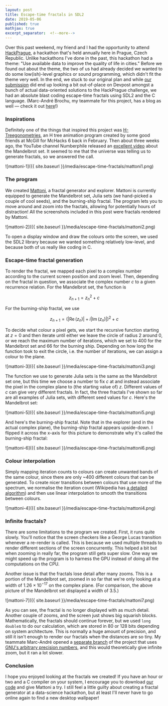 ```yaml
---
layout: post
title: Escape-time fractals in SDL2
date: 2019-05-06
published: true
mathjax: true
excerpt_separator:  <!--more-->
---
```


Over this past weekend, my friend and I had the opportunity to attend [HackPrague](https://hackprague.com/hackathon2019/), a hackathon that's held annually here in Prague, Czech Republic. Unlike hackathons I've done in the past, this hackathon had a theme: "Use available data to improve the quality of life in cities." Before we found out about the theme, the two of us had already decided we wanted to do some low(ish)-level graphics or sound programming, which didn't fit the theme very well. In the end, we stuck to our original plan and while [our submission](https://devpost.com/software/mattoni) did end up looking a bit out-of-place on Devpost amongst a bunch of actual data-oriented solutions to the HackPrague challenge, we had an absolute blast coding escape-time fractals using SDL2 and the C language. (Marc-André Brochu, my teammate for this project, has a blog as well &mdash; check it out [here](https://locus.github.io)!)
<!--more-->

### Inspirations

Definitely one of the things that inspired this project was [H-Treegonometries](https://github.com/rosieyzh/lipschitz), an H tree animation program created by some good friends at McGill for McHacks 6 back in February. Then about three weeks ago, the YouTube channel Numberphile released an [excellent video](https://www.youtube.com/watch?v=FFftmWSzgmk) about the Mandelbrot set. It seemed to me that the universe was telling us to generate fractals, so we answered the call.

![mattoni-1]({{ site.baseurl }}/media/escape-time-fractals/mattoni1.png)

### The program

We created [Mattoni](https://github.com/mattonicorp/mattoni/tree/master), a fractal generator and explorer. Mattoni is currently equipped to generate the Mandelbrot set, Julia sets (we hand-picked a couple of cool seeds), and the burning-ship fractal. The program lets you to move around and zoom into the fractals, allowing for potentially hours of distraction! All the screenshots included in this post were fractals rendered by Mattoni.

![mattoni-2]({{ site.baseurl }}/media/escape-time-fractals/mattoni2.png)

To open a display window and draw the colours onto the screen, we used the SDL2 library because we wanted something relatively low-level, and because both of us really like coding in C.

### Escape-time fractal generation

To render the fractal, we mapped each pixel to a complex number according to the current screen position and zoom level. Then, depending on the fractal in question, we associate the complex number $c$ to a given recurrence relation. For the Mandelbrot set, the function is

$$z_{n+1} = z_n^2+c$$

For the burning-ship fractal, we use

$$z_{n+1} = (|\operatorname{Re}(z_n)| + i|\operatorname{Im}(z_n)|)^2 + c$$

To decide what colour a pixel gets, we start the recursive function starting at $z=0$ and then iterate until either we leave the circle of radius 2 around 0, or we reach the maximum number of iterations, which we set to 400 for the Mandelbrot set and 66 for the burning ship. Depending on how long the function took to exit the circle, i.e. the number of iterations, we can assign a colour to the plane.

![mattoni-3]({{ site.baseurl }}/media/escape-time-fractals/mattoni3.png)

The function we use to generate Julia sets is the same as the Mandelbrot set one, but this time we choose a number to fix $c$ at and instead associate the pixel in the complex plane to (the starting value of) $z$. Different values of $c$ can give very different fractals. In fact, the three fractals I've shown so far are all examples of Julia sets, with different seed values for $c$. Here's the Mandelbrot set:

![mattoni-5]({{ site.baseurl }}/media/escape-time-fractals/mattoni5.png)

And here's the burning-ship fractal. Note that in the explorer (and in the actual complex plane), the burning-ship fractal appears upside-down. I flipped it across the x-axis for this picture to demonstrate why it's called the burning-ship fractal:

![mattoni-6]({{ site.baseurl }}/media/escape-time-fractals/mattoni6.png)

### Colour interpolation

Simply mapping iteration counts to colours can create unwanted bands of the same colour, since there are only ~400 different colours that can be generated. To create nicer transitions between colours that use more of the spectrum, we normalise the iteration count (Wikipedia has [a detailed algorithm](https://en.wikipedia.org/wiki/Mandelbrot_set#Continuous_(smooth)_coloring)) and then use linear interpolation to smooth the transitions between colours.

![mattoni-4]({{ site.baseurl }}/media/escape-time-fractals/mattoni4.png)

### Infinite fractals?

There are some limitations to the program we created. First, it runs quite slowly. You'll notice that the screen checkers like a George Lucas transition whenever a re-render is called. This is because we used multiple threads to render different sections of the screen concurrently. This helped a bit but when zooming in really far, the program still gets super slow. One way we might speed up the program is to harness the GPU instead of doing all the computations on the CPU.  

Another issue is that the fractals lose detail after many zooms. This is a portion of the Mandelbrot set, zoomed in so far that we're only looking at a width of $1.26\times 10^{-17}$ on the complex plane. (For comparison, the above picture of the Mandelbrot set displayed a width of 3.5.)

![mattoni-7]({{ site.baseurl }}/media/escape-time-fractals/mattoni7.png)

As you can see, the fractal is no longer displayed with as much detail. Another couple of zooms, and the screen just shows big squarish blocks. Mathematically, the fractals should continue forever, but we used `long double`s to do our calculation, which are stored in 80 or 128 bits depending on system architecture. This is normally a huge amount of precision, and still it isn't enough to render our fractals when the distances are so tiny. My teammate Marc-André opened a [separate branch](https://github.com/mattonicorp/mattoni/tree/gmp) of the project that uses [GNU's arbitrary precision numbers](https://gmplib.org), and this would theoretically give infinite zoom, but it ran a lot slower.

### Conclusion

I hope you enjoyed looking at the fractals we created! If you have an hour or two and a C compiler on your system, I encourage you to download [our code](https://github.com/mattonicorp/mattoni/tree/master) and give Mattoni a try. I still feel a little guilty about creating a fractal generator at a data-science hackathon, but at least I'll never have to go online again to find a new desktop wallpaper!